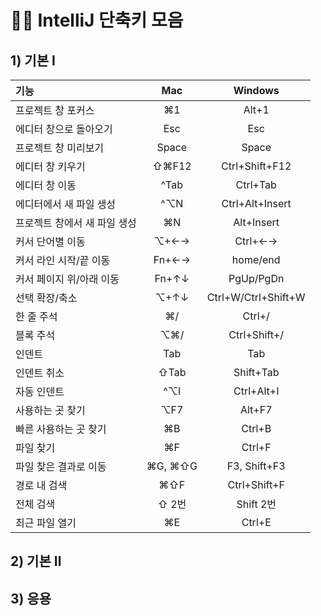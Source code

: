 # 🏋️‍♀️ IntelliJ 단축키 모음
## 1) 기본 Ⅰ
|기능|Mac|Windows|
|:---|:---:|:---:|
|프로젝트 창 포커스|⌘1|Alt+1|
|에디터 창으로 돌아오기|Esc|Esc|
|프로젝트 창 미리보기|Space|Space|
|에디터 창 키우기|⇧⌘F12|Ctrl+Shift+F12|
|에디터 창 이동|^Tab|Ctrl+Tab|
|에디터에서 새 파일 생성|^⌥N|Ctrl+Alt+Insert|
|프로젝트 창에서 새 파일 생성|⌘N|Alt+Insert|
|커서 단어별 이동|⌥+←→|Ctrl+←→|
|커서 라인 시작/끝 이동|Fn+←→|home/end|
|커서 페이지 위/아래 이동|Fn+↑↓|PgUp/PgDn|
|선택 확장/축소|⌥+↑↓|Ctrl+W/Ctrl+Shift+W|
|한 줄 주석|⌘/|Ctrl+/|
|블록 주석|⌥⌘/|Ctrl+Shift+/|
|인덴트|Tab|Tab|
|인덴트 취소|⇧Tab|Shift+Tab|
|자동 인덴트|^⌥I|Ctrl+Alt+I|
|사용하는 곳 찾기|⌥F7|Alt+F7|
|빠른 사용하는 곳 찾기|⌘B|Ctrl+B|
|파일 찾기|⌘F|Ctrl+F|
|파일 찾은 결과로 이동|⌘G, ⌘⇧G|F3, Shift+F3|
|경로 내 검색|⌘⇧F|Ctrl+Shift+F|
|전체 검색|⇧ 2번|Shift 2번|
|최근 파일 열기|⌘E|Ctrl+E|
## 2) 기본 Ⅱ

## 3) 응용
